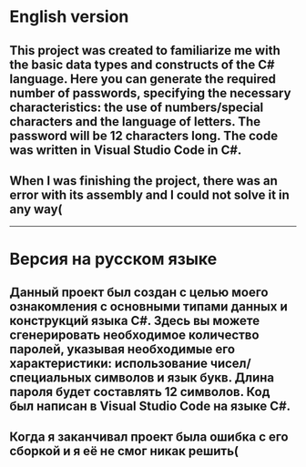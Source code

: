 # English version
## This project was created to familiarize me with the basic data types and constructs of the C# language. Here you can generate the required number of passwords, specifying the necessary characteristics: the use of numbers/special characters and the language of letters. The password will be 12 characters long. The code was written in Visual Studio Code in C#. 
## When I was finishing the project, there was an error with its assembly and I could not solve it in any way(

---


# Версия на русском языке
## Данный проект был создан с целью моего ознакомления с основными типами данных и конструкций языка C#. Здесь вы можете сгенерировать необходимое количество паролей, указывая необходимые его характеристики: использование чисел/специальных символов и язык букв. Длина пароля будет составлять 12 символов. Код был написан в Visual Studio Code на языке C#. 
## Когда я заканчивал проект была ошибка с его сборкой и я её не смог никак решить(
